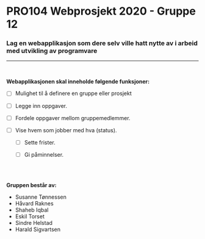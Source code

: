 # PRO104 Webprosjekt 2020 - Gruppe 12 

### Lag en webapplikasjon som dere selv ville hatt nytte av i arbeid med utvikling av programvare

---

<br>


**Webapplikasjonen skal inneholde følgende funksjoner:**

- [ ] Mulighet til å definere en gruppe eller prosjekt

- [ ] Legge inn oppgaver.

- [ ] Fordele oppgaver mellom gruppemedlemmer.

- [ ] Vise hvem som jobber med hva (status). 

    - [ ] Sette frister.

    - [ ] Gi påminnelser.

<br>
<br>

**Gruppen består av:**
- Susanne Tønnessen
- Håvard Raknes
- Shaheb Iqbal
- Eskil Torset
- Sindre Helstad
- Harald Sigvartsen

